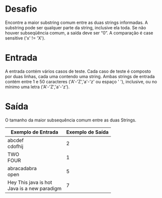 # Desafio
Encontre a maior substring comum entre as duas strings informadas. A substring pode ser qualquer parte da string, inclusive ela toda. Se não houver subseqüência comum, a saída deve ser “0”. A comparação é case sensitive ('x' != 'X').

# Entrada
A entrada contém vários casos de teste. Cada caso de teste é composto por duas linhas, cada uma contendo uma string. Ambas strings de entrada contém entre 1 e 50 caracteres ('A'-'Z','a'-'z' ou espaço ' '), inclusive, ou no mínimo uma letra ('A'-'Z','a'-'z').

# Saída
O tamanho da maior subsequência comum entre as duas Strings.

| Exemplo de Entrada | Exemplo de Saída|
| ---|--- |
| abcdef<br />cdofhij|2|
|TWO<br />FOUR|1|
|abracadabra<br />open|5|
|Hey This java is hot<br />Java is a new paradigm|7 |


